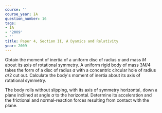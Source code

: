 ```yaml
---
course: ''
course_year: IA
question_number: 16
tags:
- IA
- '2009'
- ''
title: Paper 4, Section II, A Dyamics and Relativity
year: 2009
---
```




Obtain the moment of inertia of a uniform disc of radius $a$ and mass $M$ about its axis of rotational symmetry. A uniform rigid body of mass $3 M / 4$ takes the form of a disc of radius $a$ with a concentric circular hole of radius $a / 2$ cut out. Calculate the body's moment of inertia about its axis of rotational symmetry.

The body rolls without slipping, with its axis of symmetry horizontal, down a plane inclined at angle $\alpha$ to the horizontal. Determine its acceleration and the frictional and normal-reaction forces resulting from contact with the plane.
